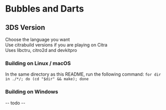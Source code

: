 # Bubbles and Darts

## 3DS Version
Choose the language you want\
Use citrabuild versions if you are playing on Citra\
Uses libctru, citro2d and devkitpro

### Building on Linux / macOS
In the same directory as this README, run the following command: ```for dir in ./*/; do (cd "$dir" && make); done```

### Building on Windows
-- todo --
